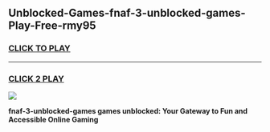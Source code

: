
## Unblocked-Games-fnaf-3-unblocked-games-Play-Free-rmy95
<h3>
<a href="https://premium76.site?title=fnaf-3-unblocked-games&ref=21A">CLICK TO PLAY</a></h3>
<hr>

<h3>
<a href="https://premium76.site?title=fnaf-3-unblocked-games&ref=21A">CLICK 2 PLAY</a>
  
</h3>

<a href="https://premium76.site?title=fnaf-3-unblocked-games&ref=21A"><img src="https://clearcache.store/games.png"></a>


**fnaf-3-unblocked-games games unblocked: Your Gateway to Fun and Accessible Online Gaming**
